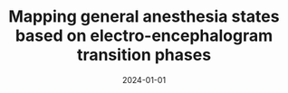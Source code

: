 ---
title: "Mapping general anesthesia states based on electro-encephalogram transition phases"
collection: publications
permalink: /publication/mapping
excerpt: 'In human patients, overdosing during general anesthesia can lead to cognitive impairment. Cortical electro-encephalograms are used to measure the depth of anesthesia. They allow for correction, but not prevention, of overdose. However, data-driven approaches open new possibilities to predict the depth of anesthesia. We established an electro-encephalogram signal-processing pipeline, and constructed a predictive map representing an ensemble of gradual sedation states during general anesthesia in mice. In particular, we identified crucial electro-encephalogram patterns which anticipate signs of overdose several minutes before they occur. Our results bring a novel paradigm to the medical community, allowing for the development of individually tailored and predictive anesthetic regimens.'
date: 2024-01-01
venue: 'NeuroImage'
# slidesurl: 'http://academicpages.github.io/files/slides1.pdf'
paperurl: 'http://academicpages.github.io/files/NeuroImage_Loison_Mapping_main.pdf'

citation: 'Loison, V., et al. "Mapping general anesthesia states based on electro-encephalogram transition phases." Neuroimage 285 (2024).'
---